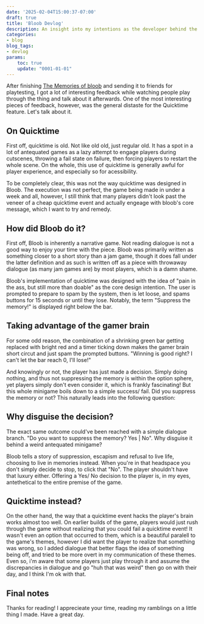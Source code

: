 ```yaml
---
date: '2025-02-04T15:00:37-07:00'
draft: true
title: 'Bloob Devlog'
description: An insight into my intentions as the developer behind the memories of bloob's most controversial mechanic
categories:
- blog
blog_tags:
- devlog
params:
    toc: true
    update: "0001-01-01" 
---
```


After finishing [The Memories of bloob](https://fireye.itch.io/the-memories-of-bloob) and sending it to friends for playtesting, I got a lot of interesting feedback while watching people play through the thing and talk about it afterwards. One of the most interesting pieces of feedback, however, was the general distaste for the Quicktime feature. Let's talk about it.

## On Quicktime

First off, quicktime is old. Not like old old, just regular old. It has a spot in a lot of antequated games as a lazy attempt to engage players during cutscenes, throwing a fail state on failure, then forcing players to restart the whole scene. On the whole, this use of quicktime is generally awful for player experience, and especially so for acessibility. 

To be completely clear, this was not the way quicktime was designed in Bloob. The execution was not perfect, the game being made in under a week and all, however, I still think that many players didn't look past the veneer of a cheap quicktime event and actually engeage with bloob's core message, which I want to try and remedy. 

## How did Bloob do it?

First off, Bloob is inherently a narrative game. Not reading dialogue is not a good way to enjoy your time with the piece. Bloob was primarily written as something closer to a short story than a jam game, though it does fall under the latter definition and as such is written off as a piece with throwaway dialogue (as many jam games are) by most players, which is a damn shame. 

Bloob's implementation of quicktime was designed with the idea of "pain in the ass, but still more than doable" as the core design intention. The user is prompted to prepare to spam by the system, then is let loose, and spams buttons for 15 seconds or until they lose. Notably, the term "Suppress the memory!" is displayed right below the bar. 

## Taking advantage of the gamer brain

For some odd reason, the combination of a shrinking green bar getting replaced with bright red and a timer ticking down makes the gamer brain short circut and just spam the prompted buttons. "Winning is good right? I can't let the bar reach 0, I'll lose!"

And knowingly or not, the player has just made a decision. Simply doing nothing, and thus not suppressing the memory is within the option sphere, yet players simply don't even consider it, which is frankly fascinating! But this whole minigame boils down to a simple success/ fail. Did you suppress the memory or not? This naturally leads into the following question: 

## Why disguise the decision?

The exact same outcome could've been reached with a simple dialogue branch. "Do you want to suppress the memory? Yes | No". Why disguise it behind a weird antequated minigame? 

Bloob tells a story of suppression, escapism and refusal to live life, choosing to live in memories instead. When you're in that headspace you don't simply decide to stop, to click that "No". The player shouldn't have that luxury either. Offering a Yes/ No decision to the player is, in my eyes, antethetical to the entire premise of the game. 

## Quicktime instead?

On the other hand, the way that a quicktime event hacks the player's brain works almost too well. On earlier builds of the game, players would just rush through the game without realizing that you could fail a quicktime event! It wasn't even an option that occurred to them, which is a beautiful paralell to the game's themes, however I did want the player to realize that something was wrong, so I added dialogue that better flags the idea of something being off, and tried to be more overt in my communication of these themes. Even so, i'm aware that some players just play through it and assume the discrepancies in dialogue and go "huh that was weird" then go on with their day, and I think I'm ok with that. 

## Final notes

Thanks for reading! I apprecieate your time, reading my ramblings on a little thing I made. Have a great day.
